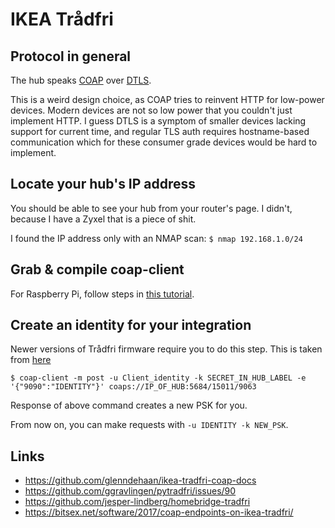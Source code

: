 IKEA Trådfri
============


Protocol in general
-------------------

The hub speaks [COAP](http://coap.technology/) over [DTLS](https://en.wikipedia.org/wiki/Datagram_Transport_Layer_Security).

This is a weird design choice, as COAP tries to reinvent HTTP for low-power devices. Modern devices are not so low power that you couldn't just implement HTTP. I guess DTLS is a symptom of smaller devices lacking support for current time, and regular TLS auth requires hostname-based communication which for these consumer grade devices would be hard to implement.


Locate your hub's IP address
----------------------------

You should be able to see your hub from your router's page. I didn't, because I have a Zyxel that is a piece of shit.

I found the IP address only with an NMAP scan: `$ nmap 192.168.1.0/24`


Grab & compile coap-client
--------------------------

For Raspberry Pi, follow steps in [this tutorial](https://learn.pimoroni.com/tutorial/sandyj/controlling-ikea-tradfri-lights-from-your-pi).


Create an identity for your integration
---------------------------------------

Newer versions of Trådfri firmware require you to do this step. This is taken from [here](https://github.com/ggravlingen/pytradfri/issues/90)

```
$ coap-client -m post -u Client_identity -k SECRET_IN_HUB_LABEL -e '{"9090":"IDENTITY"}' coaps://IP_OF_HUB:5684/15011/9063
```

Response of above command creates a new PSK for you.

From now on, you can make requests with `-u IDENTITY -k NEW_PSK`.


Links
-----

- https://github.com/glenndehaan/ikea-tradfri-coap-docs
- https://github.com/ggravlingen/pytradfri/issues/90
- https://github.com/jesper-lindberg/homebridge-tradfri
- https://bitsex.net/software/2017/coap-endpoints-on-ikea-tradfri/
